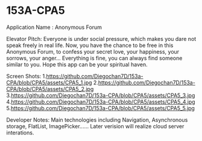 # 153A-CPA5
Application Name : Anonymous Forum

Elevator Pitch: Everyone is under social pressure, which makes you dare not speak freely in real life. Now, you have the chance to be free in this Anonymous Forum, to confess your secret love, your happiness, your sorrows, your anger... Everything is fine, you can always find someone similar to you. Hope this app can be your spiritual haven.

Screen Shots:
1.https://github.com/Diegochan7D/153a-CPA/blob/CPA5/assets/CPA5_1.jpg
2.https://github.com/Diegochan7D/153a-CPA/blob/CPA5/assets/CPA5_2.jpg
3.https://github.com/Diegochan7D/153a-CPA/blob/CPA5/assets/CPA5_3.jpg
4.https://github.com/Diegochan7D/153a-CPA/blob/CPA5/assets/CPA5_4.jpg
5.https://github.com/Diegochan7D/153a-CPA/blob/CPA5/assets/CPA5_5.jpg

Developer Notes: Main technologies including Navigation, Asynchronous storage, FlatList, ImagePicker...... Later verision will realize cloud server interations.
